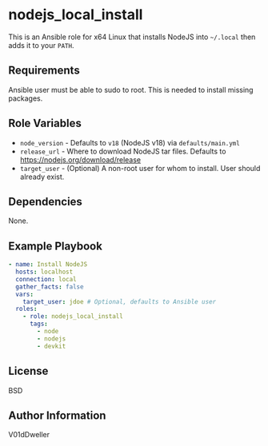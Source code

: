 # nodejs_local_install

This is an Ansible role for x64 Linux that installs NodeJS into `~/.local`
then adds it to your `PATH`.

## Requirements

Ansible user must be able to sudo to root. This is needed to install missing
packages.

## Role Variables

- `node_version` - Defaults to `v18` (NodeJS v18) via `defaults/main.yml`
- `release_url` - Where to download NodeJS tar files. Defaults to
  https://nodejs.org/download/release
- `target_user` - (Optional) A non-root user for whom to install. User should
  already exist.

## Dependencies

None.

## Example Playbook

```yaml
- name: Install NodeJS
  hosts: localhost
  connection: local
  gather_facts: false
  vars:
    target_user: jdoe # Optional, defaults to Ansible user
  roles:
    - role: nodejs_local_install
      tags:
        - node
        - nodejs
        - devkit
```

## License

BSD

## Author Information

V01dDweller

[modeline]: # ( vim: set nu relativenumber textwidth=78 colorcolumn=80: )
